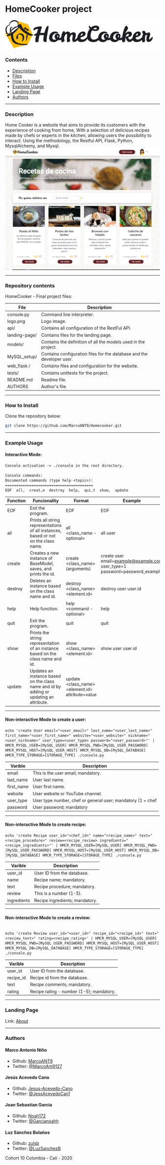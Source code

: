 # HomeCooker project
![](logo.png)

### Contents

* [Description](https://github.com/MarcoANT9/Homecooker#description)
* [Files](https://github.com/MarcoANT9/Homecooker#repository-contents)
* [How to Install](https://github.com/MarcoANT9/Homecooker#how-to-install)
* [Example Usage](https://github.com/MarcoANT9/Homecooker#example-usage)
* [Landing Page](https://github.com/MarcoANT9/Homecooker#landing-page)
* [Authors](https://github.com/MarcoANT9/Homecooker#authors)
---

### Description
Home Cooker is a website that aims to provide its customers with the experience of cooking from home,
With a selection of delicious recipes made by chefs or experts in the kitchen,
allowing users the possibility to interact.
Using the methodology, the Restful API, Flask, Python, MysqlAlchemy, and Mysql.
![](index-chef.png)

---
### Repository contents
HomeCooker - Final project files:

|   **File**   |   **Description**   |
| -------------- | --------------------- |
|console.py | Command line interpreter. |
|logo.png | Logo image. |
|api/ | Contains all configuration of the RestFul API. |
|landing-page/ | Contains files for the landing page. |
|models/ | Contains the definition of all the models used in the project. |
|MySQL_setup/ | Contains configuration files for the database and the developer user. |
|web_flask /| Contains files and configuration for the website. |
|tests/ | Contains unittests for the project. |
|README.md | Readme file. |
|AUTHORS | Author's file. |

---

### How to Install
Clone the repository below:
```bash
git clone https://github.com/MarcoANT9/Homecooker.git
```
---
### Example Usage

#### Interactive Mode:
```
Console activation -> ./console in the root directory.

Console commands:
Documented commands (type help <topic>):
========================================
EOF  all,  creat,e  destroy  help,  qui,t  show,  update
```

| **Function** | **Funcionality** | **Format** | **Example** |
| -------------- | ----------------- | ----------------- | ----------------- |
|EOF | Exit the program. | EOF | EOF 
|all | Prints all string representations of all instances, based or not on the class name. | all <class_name - optional> | all user
|create | Creates a new instance of BaseModel, saves, and prints the id. | create <class_name> (arguments) | create user email=example@example.com user_type=1 password=password_example
|destroy | Deletes an instance based on the class name and id. | destroy <class_name> <element.id> | destroy user user.id
|help | Help function. | help <command - optional> | help
|quit | Exit the program. | quit | quit
|show | Prints the string representation of an instance based on the class name and id. | show <class_name> <element.id> | show user user.id
|update | Updates an instance based on the class name and id by adding or updating an attribute. | update <class_name> <element.id> attribute=value
---

#### Non-interactive Mode to create a user:
```
echo 'create User email="<user_email>" last_name="<user_last_name>" first_name="<user_first_name>" website="<user_website>" nickname="<user_nickname>" user_type=<user_type> password="<user_password>"' | HMCR_MYSQL_USER=[MySQL_USER] HMCR_MYSQL_PWD=[MySQL_USER_PASSWORD] HMCR_MYSQL_HOST=[MySQL_USER_HOST] HMCR_MYSQL_DB=[MySQL_DATABASE] HMCR_TYPE_STORAGE=[STORAGE_TYPE] ./console.py
```

|   **Varible**   |   **Description**   |
| -------------- | --------------------- |
|email | This is the user email; mandatory. |
|last_name | User last name. |
|first_name | User first name. |
|website | User website or YouTube channel. |
|user_type | User type number, chef or general user; mandatory (1 = chef | 0 = common user) |
|password | User password; mandatory |
---

#### Non-interactive Mode to create recipe:
```
echo 'create Recipe user_id="<chef_id>" name="<recipe_name>" text="<recipe_procedure>" review=<recipe_review> ingredients="<recipe_ingredients>"' | HMCR_MYSQL_USER=[MySQL_USER] HMCR_MYSQL_PWD=[MySQL_USER_PASSWORD] HMCR_MYSQL_HOST=[MySQL_USER_HOST] HMCR_MYSQL_DB=[MySQL_DATABASE] HMCR_TYPE_STORAGE=[STORAGE_TYPE] ./console.py
```
|   **Varible**   |   **Description**   |
| -------------- | --------------------- |
|user_id | User ID from the database. |
|name | Recipe name; mandatory. |
|text | Recipe procedure; mandatory. |
|review | This is a number (1-5). |
|ingredients | Recipe ingredients; mandatory. |
---

#### Non-interactive Mode to create a review:
```

echo 'create Review user_id="<user_id>" recipe_id="<recipe_id>" text="<review_text>" rating=<recipe_rating>' | HMCR_MYSQL_USER=[MySQL_USER] HMCR_MYSQL_PWD=[MySQL_USER_PASSWORD] HMCR_MYSQL_HOST=[MySQL_USER_HOST] HMCR_MYSQL_DB=[MySQL_DATABASE] HMCR_TYPE_STORAGE=[STORAGE_TYPE] ./console.py
```

|   **Varible**   |   **Description**   |
| -------------- | --------------------- |
|user_id | User ID from the database. |
|recipe_id | Recipe id from the database. |
|text | Recipe comments; mandatory. |
|rating | Recipe rating - number (1-5); mandatory. |

---
### Landing Page
Link: [About](https://marcoant9.github.io/Homecooker/landingpage/about.html)

---
### Authors
#### Marco Antonio Niño
- Github: [MarcoANT9](https://github.com/MarcoANT9)
- Twitter: [@MarcoAnt9127](https://twitter.com/MarcoAnt9127)

#### Jesús Acevedo Cano
- Github: [Jesus-Acevedo-Cano](https://github.com/Jesus-Acevedo-Cano)
- Twitter: [@JessAcevedoCan1](https://twitter.com/JessAcevedoCan1)

#### Joan Sebastian García
- Github: [Noah172](https://github.com/sleepy-crow)
- Twitter: [@Garcianoahh](https://twitter.com/Garcianoahh)

#### Luz Sánchez Bolaños
- Github: [zulsb](https://github.com/zulsb)
- Twitter: [@LuzSanchezB](https://twitter.com/LuzSanchezB)

Cohort 10
Colombia - Cali - 2020
